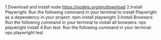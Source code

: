 1.Download and install node https://nodejs.org/en/download
2.Install Playwright: Run the following command in your terminal to install Playwright as a dependency in your project: npm install playwright
3.Install Browsers: Run the following command in your terminal to install all browsers: npx playwright install
4.Run test: Run the following command in your terminal: npx playwright test
